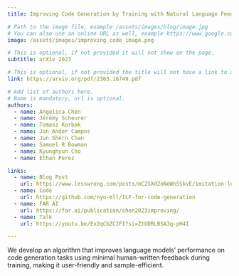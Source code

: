 ```yaml
---
title: Improving Code Generation by Training with Natural Language Feedback

# Path to the image file, example /assets/images/blog/image.jpg
# You can also use an online URL as well, example https://www.google.com/image.jpg
image: /assets/images/improving_code_image.png

# This is optional, if not provided it will not show on the page.
subtitle: arXiv 2023

# This is optional, if not provided the title will not have a link to anywhere
link: https://arxiv.org/pdf/2303.16749.pdf

# Add list of authors here.
# Name is mandatory, url is optional.
authors:
  - name: Angelica Chen
  - name: Jérémy Scheurer
  - name: Tomasz Korbak
  - name: Jon Ander Campos
  - name: Jun Shern Chan
  - name: Samuel R Bowman
  - name: Kyunghyun Cho
  - name: Ethan Perez

links: 
  - name: Blog Post
    url: https://www.lesswrong.com/posts/mCZSXdZoNoWn5SkvE/imitation-learning-from-language-feedback-1
  - name: Code
    url: https://github.com/nyu-mll/ILF-for-code-generation
  - name: FAR AI
    url: https://far.ai/publication/chen2023improving/
  - name: Talk
    url: https://youtu.be/Ex2qCbZCIFI?si=ZtODRLBSA3q-pH4I

---
```


<!--Abstract-->

We develop an algorithm that improves language models’ performance on code generation tasks using minimal human-written feedback during training, making it user-friendly and sample-efficient.
